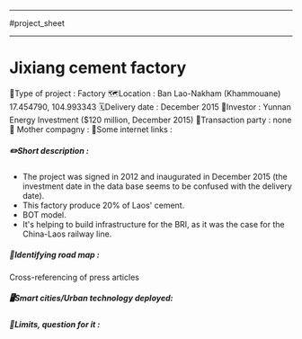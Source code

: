 ___
#project_sheet 
___
# Jixiang cement factory
🏢Type of project : Factory
🗺️Location : Ban Lao-Nakham (Khammouane) 17.454790, 104.993343
🗓️Delivery date : December 2015
💸Investor : Yunnan Energy Investment ($120 million, December 2015)
🤝Transaction party : none
🦣 Mother compagny :
🔗Some internet links : 

##### ✏️Short description : 
- The project was signed in 2012 and inaugurated in December 2015 (the investment date in the data base seems to be confused with the delivery date).
- This factory produce 20% of Laos' cement.
- BOT model.
- It's helping to build infrastructure for the BRI, as it was the case for the China-Laos railway line.
##### 🔵Identifying road map :
Cross-referencing of press articles

##### 🖥️Smart cities/Urban technology deployed: 

##### 🔻Limits, question for it :